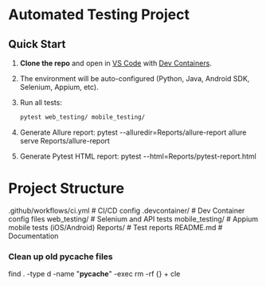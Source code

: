 #  Automated Testing Project

## Quick Start

1. **Clone the repo** and open in [VS Code](https://code.visualstudio.com/) with [Dev Containers](https://containers.dev/).
2. The environment will be auto-configured (Python, Java, Android SDK, Selenium, Appium, etc).
3. Run all tests:
   ```bash
   pytest web_testing/ mobile_testing/
   ```

4. Generate Allure report:
pytest --alluredir=Reports/allure-report
allure serve Reports/allure-report

5. Generate Pytest HTML report:
pytest --html=Reports/pytest-report.html

# Project Structure
.github/workflows/ci.yml       # CI/CD config
.devcontainer/                 # Dev Container config files
web_testing/                   # Selenium and API tests
mobile_testing/                # Appium mobile tests (iOS/Android)
Reports/                       # Test reports
README.md                      # Documentation


### Clean up old pycache files
find . -type d -name "__pycache__" -exec rm -rf {} +
cle
